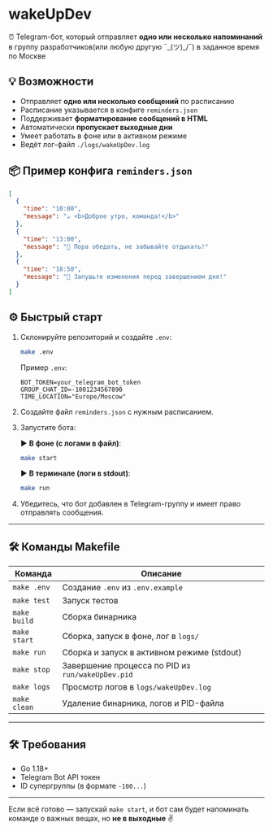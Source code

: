 # wakeUpDev

⏰ Telegram-бот, который отправляет **одно или несколько напоминаний** в группу разработчиков(или любую другую ¯\_(ツ)_/¯) в заданное время по Москве

## 💡 Возможности

* Отправляет **одно или несколько сообщений** по расписанию
* Расписание указывается в конфиге `reminders.json`
* Поддерживает **форматирование сообщений в HTML**
* Автоматически **пропускает выходные дни**
* Умеет работать в фоне или в активном режиме
* Ведёт лог-файл `./logs/wakeUpDev.log`

## 📦 Пример конфига `reminders.json`

```json
[
  {
    "time": "10:00",
    "message": "☕ <b>Доброе утро, команда!</b>"
  },
  {
    "time": "13:00",
    "message": "🍝 Пора обедать, не забывайте отдыхать!"
  },
  {
    "time": "18:50",
    "message": "📌 Запушьте изменения перед завершением дня!"
  }
]
```

## ⚙️ Быстрый старт

1. Склонируйте репозиторий и создайте `.env`:

   ```bash
   make .env
   ```

   Пример `.env`:

   ```env
   BOT_TOKEN=your_telegram_bot_token
   GROUP_CHAT_ID=-1001234567890
   TIME_LOCATION="Europe/Moscow"
   ```

2. Создайте файл `reminders.json` с нужным расписанием.

3. Запустите бота:

   ▶️ **В фоне (с логами в файл)**:

   ```bash
   make start
   ```

   ▶️ **В терминале (логи в stdout)**:

   ```bash
   make run
   ```

4. Убедитесь, что бот добавлен в Telegram-группу и имеет право отправлять сообщения.

---

## 🛠 Команды Makefile

| Команда      | Описание                                          |
|--------------|---------------------------------------------------|
| `make .env`  | Создание `.env` из `.env.example`                 |
| `make test`  | Запуск тестов                                     |
| `make build` | Сборка бинарника                                  |
| `make start` | Сборка, запуск в фоне, лог в `logs/`              |
| `make run`   | Сборка и запуск в активном режиме (stdout)        |
| `make stop`  | Завершение процесса по PID из `run/wakeUpDev.pid` |
| `make logs`  | Просмотр логов в `logs/wakeUpDev.log`             |
| `make clean` | Удаление бинарника, логов и PID-файла             |

---

## 🛠 Требования

* Go 1.18+
* Telegram Bot API токен
* ID супергруппы (в формате `-100...`)

---

Если всё готово — запускай `make start`, и бот сам будет напоминать команде о важных вещах, но **не в выходные** ✌️
